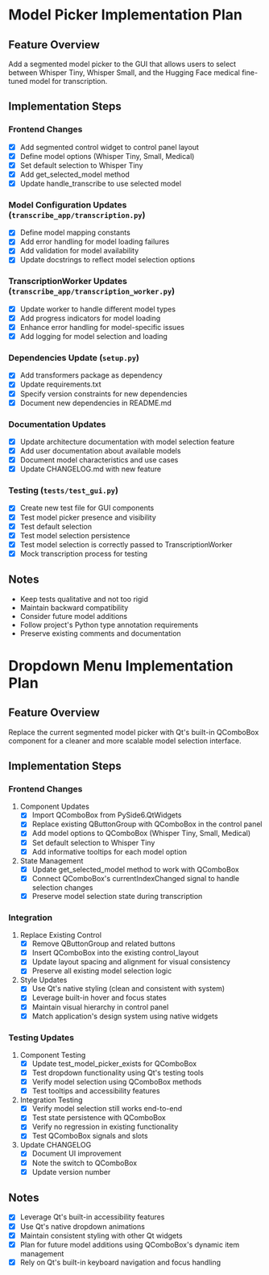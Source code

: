 # Model Picker Implementation Plan

## Feature Overview
Add a segmented model picker to the GUI that allows users to select between Whisper Tiny, Whisper Small, and the Hugging Face medical fine-tuned model for transcription.

## Implementation Steps

### Frontend Changes
- [x] Add segmented control widget to control panel layout
- [x] Define model options (Whisper Tiny, Small, Medical)
- [x] Set default selection to Whisper Tiny
- [x] Add get_selected_model method
- [x] Update handle_transcribe to use selected model

### Model Configuration Updates (`transcribe_app/transcription.py`)
- [x] Define model mapping constants
- [x] Add error handling for model loading failures
- [x] Add validation for model availability
- [x] Update docstrings to reflect model selection options

### TranscriptionWorker Updates (`transcribe_app/transcription_worker.py`)
- [x] Update worker to handle different model types
- [x] Add progress indicators for model loading
- [x] Enhance error handling for model-specific issues
- [x] Add logging for model selection and loading

### Dependencies Update (`setup.py`)
- [x] Add transformers package as dependency
- [x] Update requirements.txt
- [x] Specify version constraints for new dependencies
- [x] Document new dependencies in README.md

### Documentation Updates
- [x] Update architecture documentation with model selection feature
- [x] Add user documentation about available models
- [x] Document model characteristics and use cases
- [x] Update CHANGELOG.md with new feature

### Testing (`tests/test_gui.py`)
- [x] Create new test file for GUI components
- [x] Test model picker presence and visibility
- [x] Test default selection
- [x] Test model selection persistence
- [x] Test model selection is correctly passed to TranscriptionWorker
- [x] Mock transcription process for testing

## Notes
- Keep tests qualitative and not too rigid
- Maintain backward compatibility
- Consider future model additions
- Follow project's Python type annotation requirements
- Preserve existing comments and documentation

# Dropdown Menu Implementation Plan

## Feature Overview
Replace the current segmented model picker with Qt's built-in QComboBox component for a cleaner and more scalable model selection interface.

## Implementation Steps

### Frontend Changes
1. Component Updates
   - [x] Import QComboBox from PySide6.QtWidgets
   - [x] Replace existing QButtonGroup with QComboBox in the control panel
   - [x] Add model options to QComboBox (Whisper Tiny, Small, Medical)
   - [x] Set default selection to Whisper Tiny
   - [x] Add informative tooltips for each model option

2. State Management
   - [x] Update get_selected_model method to work with QComboBox
   - [x] Connect QComboBox's currentIndexChanged signal to handle selection changes
   - [x] Preserve model selection state during transcription

### Integration
1. Replace Existing Control
   - [x] Remove QButtonGroup and related buttons
   - [x] Insert QComboBox into the existing control_layout
   - [x] Update layout spacing and alignment for visual consistency
   - [x] Preserve all existing model selection logic

2. Style Updates
   - [x] Use Qt's native styling (clean and consistent with system)
   - [x] Leverage built-in hover and focus states
   - [x] Maintain visual hierarchy in control panel
   - [x] Match application's design system using native widgets

### Testing Updates
1. Component Testing
   - [x] Update test_model_picker_exists for QComboBox
   - [x] Test dropdown functionality using Qt's testing tools
   - [x] Verify model selection using QComboBox methods
   - [x] Test tooltips and accessibility features

2. Integration Testing
   - [x] Verify model selection still works end-to-end
   - [x] Test state persistence with QComboBox
   - [x] Verify no regression in existing functionality
   - [x] Test QComboBox signals and slots

2. Update CHANGELOG
   - [x] Document UI improvement
   - [x] Note the switch to QComboBox
   - [x] Update version number

## Notes
- [x] Leverage Qt's built-in accessibility features
- [x] Use Qt's native dropdown animations
- [x] Maintain consistent styling with other Qt widgets
- [x] Plan for future model additions using QComboBox's dynamic item management
- [x] Rely on Qt's built-in keyboard navigation and focus handling 